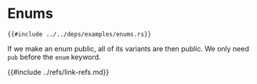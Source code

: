 # Enums

```rust,editable
{{#include ../../deps/examples/enums.rs}}
```

If we make an enum public, all of its variants are then public. We only need `pub` before the `enum` keyword.

{{#include ../refs/link-refs.md}}
